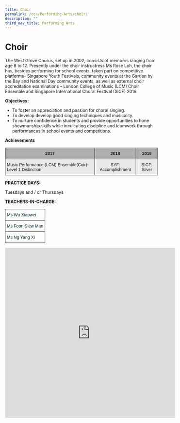 ```yaml
---
title: Choir
permalink: /cca/Performing-Arts/choir/
description: ""
third_nav_title: Performing Arts
---
```

# Choir

The West Grove Chorus, set up in 2002, consists of members ranging from age 8 to 12.  Presently under the choir instructress Ms Rose Loh, the choir has, besides performing for school events, taken part on competitive platforms- Singapore Youth Festivals, community events at the Garden by the Bay and National Day community events, as well as external choir accreditation examinations – London College of Music (LCM) Choir Ensemble and Singapore International Choral Festival (SICF) 2019.  

**Objectives:**

* To foster an appreciation and passion for choral singing. 
* To develop develop good singing techniques and musicality. 
* To nurture confidence in students and provide opportunities to hone showmanship skills while inculcating discipline and teamwork through performances in school events and competitions.

**Achievements**

<style type="text/css">
.tg  {border-collapse:collapse;border-spacing:0;}
.tg td{border-color:black;border-style:solid;border-width:1px;font-family:Arial, sans-serif;font-size:14px;
  overflow:hidden;padding:10px 5px;word-break:normal;}
.tg th{border-color:black;border-style:solid;border-width:1px;font-family:Arial, sans-serif;font-size:14px;
  font-weight:normal;overflow:hidden;padding:10px 5px;word-break:normal;}
.tg .tg-y7qa{background-color:#EAEAEA;color:#222;text-align:left;vertical-align:top}
.tg .tg-ii8k{background-color:#EAEAEA;color:#222;text-align:center;vertical-align:top}
.tg .tg-pll1{background-color:#B0B0B0;color:#222;font-weight:bold;text-align:center;vertical-align:top}
</style>
<table class="tg">
<thead>
  <tr>
    <th class="tg-pll1">2017</th>
    <th class="tg-pll1">2018</th>
    <th class="tg-pll1">2019</th>
  </tr>
</thead>
<tbody>
  <tr>
    <td class="tg-y7qa"><span style="color:#222">Music Performance (LCM) Ensemble(Coir)-Level 1:Distinction</span></td>
    <td class="tg-ii8k">SYF: Accomplishment</td>
    <td class="tg-ii8k">SICF: Silver</td>
  </tr>
</tbody>
</table>

**PRACTICE DAYS:**

Tuesdays and / or Thursdays


**TEACHERS-IN-CHARGE:**
<style type="text/css">
.tg  {border-collapse:collapse;border-spacing:0;}
.tg td{border-color:black;border-style:solid;border-width:1px;font-family:Arial, sans-serif;font-size:14px;
  overflow:hidden;padding:10px 5px;word-break:normal;}
.tg th{border-color:black;border-style:solid;border-width:1px;font-family:Arial, sans-serif;font-size:14px;
  font-weight:normal;overflow:hidden;padding:10px 5px;word-break:normal;}
.tg .tg-7wcr{color:#0C2733;text-align:left;vertical-align:top}
</style>
<table class="tg">
<thead>
  <tr>
    <th class="tg-7wcr">Ms Wu Xiaowei</th>
  </tr>
</thead>
<tbody>
  <tr>
    <td class="tg-7wcr">Ms Foon Siew Man<br></td>
  </tr>
  <tr>
    <td class="tg-7wcr">Ms Ng Yang Xi</td>
  </tr>
</tbody>
</table>
<iframe allowfullscreen="true" height="560" width="560" frameborder="0" src="https://docs.google.com/presentation/d/e/2PACX-1vTKQaFFnpsw7mfK1HBwGiqkS0A8XRABFSxI11n5pmSnTPRLDfIsKdOjxOpNRZWrjsrhhkNrGjRDsT_Y/embed?start=true&amp;loop=true&amp;delayms=3000"></iframe>